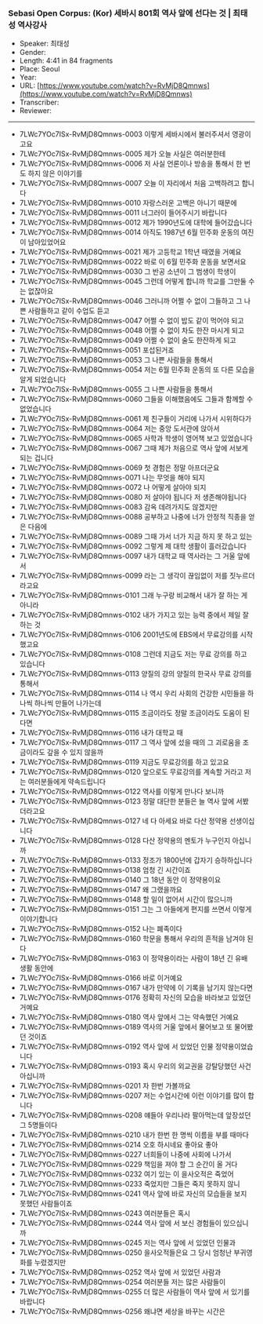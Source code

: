 ### Sebasi Open Corpus: (Kor) 세바시 801회 역사 앞에 선다는 것 | 최태성 역사강사

- Speaker: 최태성
- Gender: 
- Length: 4:41 in 84 fragments
- Place: Seoul
- Year: 
- URL: [https://www.youtube.com/watch?v=RvMjD8Qmnws](https://www.youtube.com/watch?v=RvMjD8Qmnws)
- Transcriber: 
- Reviewer: 

---

- 7LWc7YOc7ISx-RvMjD8Qmnws-0003 이렇게 세바시에서 불러주셔서 영광이고요
- 7LWc7YOc7ISx-RvMjD8Qmnws-0005 제가 오늘 사실은 여러분한테
- 7LWc7YOc7ISx-RvMjD8Qmnws-0006 저 사실 언론이나 방송을 통해서 한 번도 하지 않은 이야기를
- 7LWc7YOc7ISx-RvMjD8Qmnws-0007 오늘 이 자리에서 처음 고백하려고 합니다
- 7LWc7YOc7ISx-RvMjD8Qmnws-0010 자랑스러운 고백은 아니기 때문에
- 7LWc7YOc7ISx-RvMjD8Qmnws-0011 너그러이 들어주시기 바랍니다
- 7LWc7YOc7ISx-RvMjD8Qmnws-0012 제가 1990년도에 대학에 들어갔습니다
- 7LWc7YOc7ISx-RvMjD8Qmnws-0014 아직도 1987년 6월 민주화 운동의 여진이 남아있었어요
- 7LWc7YOc7ISx-RvMjD8Qmnws-0021 제가 고등학교 1학년 때였을 거예요
- 7LWc7YOc7ISx-RvMjD8Qmnws-0022 바로 이 6월 민주화 운동을 보면서요
- 7LWc7YOc7ISx-RvMjD8Qmnws-0030 그 반공 소년이 그 범생이 학생이
- 7LWc7YOc7ISx-RvMjD8Qmnws-0045 그런데 어떻게 합니까 학교를 그만둘 수는 없잖아요
- 7LWc7YOc7ISx-RvMjD8Qmnws-0046 그러니까 어쩔 수 없이 그들하고 그 나쁜 사람들하고 같이 수업도 듣고
- 7LWc7YOc7ISx-RvMjD8Qmnws-0047 어쩔 수 없이 밥도 같이 먹어야 되고
- 7LWc7YOc7ISx-RvMjD8Qmnws-0048 어쩔 수 없이 차도 한잔 마시게 되고
- 7LWc7YOc7ISx-RvMjD8Qmnws-0049 어쩔 수 없이 술도 한잔하게 되고
- 7LWc7YOc7ISx-RvMjD8Qmnws-0051 포섭된거죠
- 7LWc7YOc7ISx-RvMjD8Qmnws-0053 그 나쁜 사람들을 통해서
- 7LWc7YOc7ISx-RvMjD8Qmnws-0054 저는 6월 민주화 운동의 또 다른 모습을 알게 되었습니다
- 7LWc7YOc7ISx-RvMjD8Qmnws-0055 그 나쁜 사람들을 통해서
- 7LWc7YOc7ISx-RvMjD8Qmnws-0060 그들을 이해했음에도 그들과 함께할 수 없었습니다
- 7LWc7YOc7ISx-RvMjD8Qmnws-0061 제 친구들이 거리에 나가서 시위하다가
- 7LWc7YOc7ISx-RvMjD8Qmnws-0064 저는 중앙 도서관에 앉아서
- 7LWc7YOc7ISx-RvMjD8Qmnws-0065 사학과 학생이 영어책 보고 있었습니다
- 7LWc7YOc7ISx-RvMjD8Qmnws-0067 그때 제가 처음으로 역사 앞에 서보게 되는 겁니다
- 7LWc7YOc7ISx-RvMjD8Qmnws-0069 첫 경험은 정말 아프더군요
- 7LWc7YOc7ISx-RvMjD8Qmnws-0071 나는 무엇을 해야 되지
- 7LWc7YOc7ISx-RvMjD8Qmnws-0072 나 어떻게 살아야 되지
- 7LWc7YOc7ISx-RvMjD8Qmnws-0080 저 살아야 됩니다 저 생존해야됩니다
- 7LWc7YOc7ISx-RvMjD8Qmnws-0083 감옥 데려가지도 않겠지만
- 7LWc7YOc7ISx-RvMjD8Qmnws-0088 공부하고 나중에 너가 안정적 직종을 얻은 다음에
- 7LWc7YOc7ISx-RvMjD8Qmnws-0089 그때 가서 너가 지금 하지 못 하고 있는
- 7LWc7YOc7ISx-RvMjD8Qmnws-0092 그렇게 제 대학 생활이 흘러갔습니다
- 7LWc7YOc7ISx-RvMjD8Qmnws-0097 내가 대학교 때 역사라는 그 거울 앞에서
- 7LWc7YOc7ISx-RvMjD8Qmnws-0099 라는 그 생각이 끊임없이 저를 짓누르더라고요
- 7LWc7YOc7ISx-RvMjD8Qmnws-0101 그래 누구랑 비교해서 내가 잘 하는 게 아니라
- 7LWc7YOc7ISx-RvMjD8Qmnws-0102 내가 가지고 있는 능력 중에서 제일 잘하는 것
- 7LWc7YOc7ISx-RvMjD8Qmnws-0106 2001년도에 EBS에서 무료강의를 시작했고요
- 7LWc7YOc7ISx-RvMjD8Qmnws-0108 그런데 지금도 저는 무료 강의를 하고 있습니다
- 7LWc7YOc7ISx-RvMjD8Qmnws-0113 양질의 강의 양질의 한국사 무료 강의를 통해서
- 7LWc7YOc7ISx-RvMjD8Qmnws-0114 나 역시 우리 사회의 건강한 시민들을 하나씩 하나씩 만들어 나가는데
- 7LWc7YOc7ISx-RvMjD8Qmnws-0115 조금이라도 정말 조금이라도 도움이 된다면
- 7LWc7YOc7ISx-RvMjD8Qmnws-0116 내가 대학교 때
- 7LWc7YOc7ISx-RvMjD8Qmnws-0117 그 역사 앞에 섰을 때의 그 괴로움을 조금이라도 갚을 수 있지 않을까
- 7LWc7YOc7ISx-RvMjD8Qmnws-0119 지금도 무료강의를 하고 있고요
- 7LWc7YOc7ISx-RvMjD8Qmnws-0120 앞으로도 무료강의를 계속할 거라고 저는 여러분들에게 약속드립니다
- 7LWc7YOc7ISx-RvMjD8Qmnws-0122 역사를 이렇게 만나다 보니까
- 7LWc7YOc7ISx-RvMjD8Qmnws-0123 정말 대단한 분들은 늘 역사 앞에 서봤더라고요
- 7LWc7YOc7ISx-RvMjD8Qmnws-0127 네 다 아세요 바로 다산 정약용 선생이십니다
- 7LWc7YOc7ISx-RvMjD8Qmnws-0128 다산 정약용의 멘토가 누구인지 아십니까
- 7LWc7YOc7ISx-RvMjD8Qmnws-0133 정조가 1800년에 갑자기 승하하십니다
- 7LWc7YOc7ISx-RvMjD8Qmnws-0138 엄청 긴 시간이죠
- 7LWc7YOc7ISx-RvMjD8Qmnws-0140 그 18년 동안 이 정약용이요
- 7LWc7YOc7ISx-RvMjD8Qmnws-0147 왜 그랬을까요
- 7LWc7YOc7ISx-RvMjD8Qmnws-0148 할 일이 없어서 시간이 많으니까
- 7LWc7YOc7ISx-RvMjD8Qmnws-0151 그는 그 아들에게 편지를 쓰면서 이렇게 이야기합니다
- 7LWc7YOc7ISx-RvMjD8Qmnws-0152 나는 폐족이다
- 7LWc7YOc7ISx-RvMjD8Qmnws-0160 학문을 통해서 우리의 흔적을 남겨야 된다
- 7LWc7YOc7ISx-RvMjD8Qmnws-0163 이 정약용이라는 사람이 18년 긴 유배 생활 동안에
- 7LWc7YOc7ISx-RvMjD8Qmnws-0166 바로 이거예요
- 7LWc7YOc7ISx-RvMjD8Qmnws-0167 내가 만약에 이 기록을 남기지 않는다면
- 7LWc7YOc7ISx-RvMjD8Qmnws-0176 정확히 자신의 모습을 바라보고 있었던 거예요
- 7LWc7YOc7ISx-RvMjD8Qmnws-0180 역사 앞에서 그는 약속했던 거예요
- 7LWc7YOc7ISx-RvMjD8Qmnws-0189 역사의 거울 앞에서 물어보고 또 물어봤던 것이죠
- 7LWc7YOc7ISx-RvMjD8Qmnws-0192 역사 앞에 서 있었던 인물 정약용이었습니다
- 7LWc7YOc7ISx-RvMjD8Qmnws-0193 혹시 우리의 외교권을 강탈당했던 사건 아십니까
- 7LWc7YOc7ISx-RvMjD8Qmnws-0201 자 한번 가볼까요
- 7LWc7YOc7ISx-RvMjD8Qmnws-0207 저는 수업시간에 이런 이야기를 많이 합니다
- 7LWc7YOc7ISx-RvMjD8Qmnws-0208 얘들아 우리나라 팔아먹는데 앞장섰던 그 5명들이다
- 7LWc7YOc7ISx-RvMjD8Qmnws-0210 내가 한번 한 명씩 이름을 부를 때마다
- 7LWc7YOc7ISx-RvMjD8Qmnws-0214 오호 하시네요 좋아요 좋아
- 7LWc7YOc7ISx-RvMjD8Qmnws-0227 너희들이 나중에 사회에 나가서
- 7LWc7YOc7ISx-RvMjD8Qmnws-0229 책임을 져야 할 그 순간이 올 거다
- 7LWc7YOc7ISx-RvMjD8Qmnws-0232 여기 있는 이 을사오적은 죽었어
- 7LWc7YOc7ISx-RvMjD8Qmnws-0233 죽었지만 그들은 죽지 못하지 않니
- 7LWc7YOc7ISx-RvMjD8Qmnws-0241 역사 앞에 바로 자신의 모습들을 보지 못했던 사람들이죠
- 7LWc7YOc7ISx-RvMjD8Qmnws-0243 여러분들은 혹시
- 7LWc7YOc7ISx-RvMjD8Qmnws-0244 역사 앞에 서 보신 경험들이 있으십니까
- 7LWc7YOc7ISx-RvMjD8Qmnws-0245 저는 역사 앞에 서 있었던 인물과
- 7LWc7YOc7ISx-RvMjD8Qmnws-0250 을사오적들은요 그 당시 엄청난 부귀영화를 누렸겠지만
- 7LWc7YOc7ISx-RvMjD8Qmnws-0252 역사 앞에 서 있었던 사람과
- 7LWc7YOc7ISx-RvMjD8Qmnws-0254 여러분들 저는 많은 사람들이
- 7LWc7YOc7ISx-RvMjD8Qmnws-0255 더 많은 사람들이 역사 앞에 서 있기를 바랍니다
- 7LWc7YOc7ISx-RvMjD8Qmnws-0256 왜냐면 세상을 바꾸는 시간은
